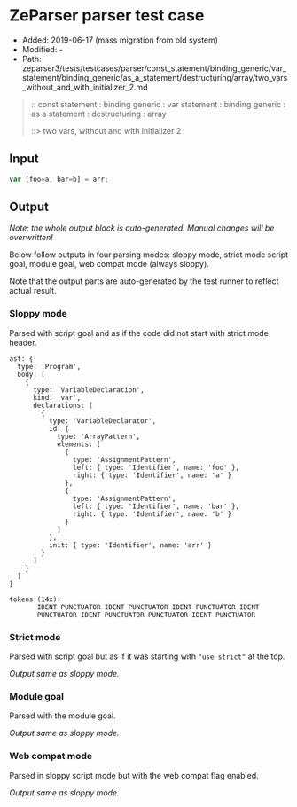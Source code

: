 # ZeParser parser test case

- Added: 2019-06-17 (mass migration from old system)
- Modified: -
- Path: zeparser3/tests/testcases/parser/const_statement/binding_generic/var_statement/binding_generic/as_a_statement/destructuring/array/two_vars_without_and_with_initializer_2.md

> :: const statement : binding generic : var statement : binding generic : as a statement : destructuring : array
>
> ::> two vars, without and with initializer 2

## Input

`````js
var [foo=a, bar=b] = arr;
`````

## Output

_Note: the whole output block is auto-generated. Manual changes will be overwritten!_

Below follow outputs in four parsing modes: sloppy mode, strict mode script goal, module goal, web compat mode (always sloppy).

Note that the output parts are auto-generated by the test runner to reflect actual result.

### Sloppy mode

Parsed with script goal and as if the code did not start with strict mode header.

`````
ast: {
  type: 'Program',
  body: [
    {
      type: 'VariableDeclaration',
      kind: 'var',
      declarations: [
        {
          type: 'VariableDeclarator',
          id: {
            type: 'ArrayPattern',
            elements: [
              {
                type: 'AssignmentPattern',
                left: { type: 'Identifier', name: 'foo' },
                right: { type: 'Identifier', name: 'a' }
              },
              {
                type: 'AssignmentPattern',
                left: { type: 'Identifier', name: 'bar' },
                right: { type: 'Identifier', name: 'b' }
              }
            ]
          },
          init: { type: 'Identifier', name: 'arr' }
        }
      ]
    }
  ]
}

tokens (14x):
       IDENT PUNCTUATOR IDENT PUNCTUATOR IDENT PUNCTUATOR IDENT
       PUNCTUATOR IDENT PUNCTUATOR PUNCTUATOR IDENT PUNCTUATOR
`````

### Strict mode

Parsed with script goal but as if it was starting with `"use strict"` at the top.

_Output same as sloppy mode._

### Module goal

Parsed with the module goal.

_Output same as sloppy mode._

### Web compat mode

Parsed in sloppy script mode but with the web compat flag enabled.

_Output same as sloppy mode._
